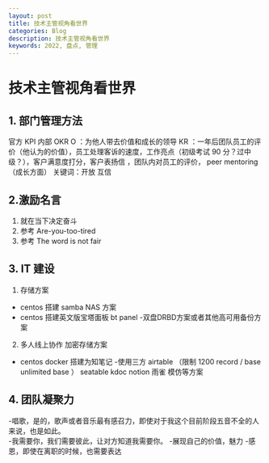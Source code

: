 ```yaml
---
layout: post
title: 技术主管视角看世界
categories: Blog
description: 技术主管视角看世界
keywords: 2022, 盘点, 管理
---
```


# 技术主管视角看世界
## 1. 部门管理方法
官方 KPI 内部 OKR 
O ：为他人带去价值和成长的领导
KR ：一年后团队员工的评价（他认为的价值），员工处理客诉的速度，工作亮点（初级考试 90 分？过中级？），客户满意度打分，客户表扬信 ，团队内对员工的评价， peer mentoring （成长方面）
关键词：开放 互信


## 2.激励名言
1. 就在当下决定奋斗 
2. 参考 Are-you-too-tired
3. 参考 The word is not fair


## 3. IT 建设
1. 存储方案
- centos 搭建 samba NAS 方案
- centos 搭建英文版宝塔面板 bt panel
-双盘DRBD方案或者其他高可用备份方案

2. 多人线上协作 加密存储方案
- centos docker 搭建为知笔记
-使用三方 airtable （限制 1200 record / base    unlimited base ） seatable kdoc notion 雨雀 模仿等方案

## 4. 团队凝聚力
-唱歌，是的，歌声或者音乐最有感召力，即使对于我这个目前阶段五音不全的人来说，也是如此。    
-我需要你，我们需要彼此，让对方知道我需要你。
-展现自己的价值，魅力
-感恩，即使在离职的时候，也需要表达


